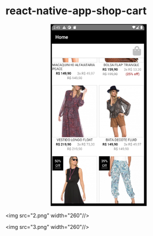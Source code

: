 # react-native-app-shop-cart



<p align="center">
  <img src="1.png"  width="260"//>

<img src="2.png"  width="260"//>

<img src="3.png"  width="260"//>

</p>
